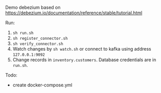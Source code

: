 Demo debezium based on https://debezium.io/documentation/reference/stable/tutorial.html

Run:
1. `sh run.sh`
2. `sh register_connector.sh`
3. `sh verify_connector.sh`
4. Watch changes by `sh watch.sh` or connect to kafka using address `127.0.0.1:9092`
5. Change records in `inventory.customers`. Database credentials are in `run.sh`.

Todo:
- create docker-compose.yml